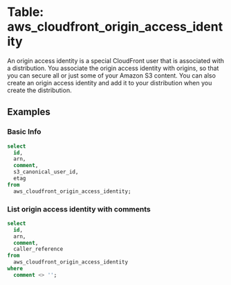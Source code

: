 # Table: aws_cloudfront_origin_access_identity

An origin access identity is a special CloudFront user that is associated with a distribution. You associate the origin access identity with origins, so that you can secure all or just some of your Amazon S3 content. You can also create an origin access identity and add it to your distribution when you create the distribution.

## Examples

### Basic Info

```sql
select
  id,
  arn,
  comment,
  s3_canonical_user_id,
  etag
from
  aws_cloudfront_origin_access_identity;
```


### List origin access identity with comments

```sql
select
  id,
  arn,
  comment,
  caller_reference
from
  aws_cloudfront_origin_access_identity
where
  comment <> '';
```
